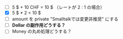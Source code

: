 - [ ] 5 $ + 10 CHF = 10 $ （レートが 2 : 1 の場合）
- [x] 5 $ * 2 = 10 $
- [ ] amount を private "Smalltalkでは変更非推奨" にする
- [ ] **Dollar の副作用どうする？**
- [ ] Money の丸め処理どうする？
